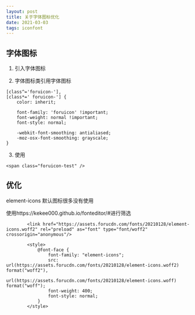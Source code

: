 ```yaml
---
layout: post
title: 关于字体图标优化
date: 2021-03-03
tags: iconfont 
---
```

## 字体图标
1. 引入字体图标

2. 字体图标类引用字体图标 

```
[class^='foruicon-'],
[class*=' foruicon-'] {
    color: inherit;

    font-family: 'foruicon' !important;
    font-weight: normal !important;
    font-style: normal;

    -webkit-font-smoothing: antialiased;
    -moz-osx-font-smoothing: grayscale;
}

```

3. 使用
```
<span class="foruicon-test" />
```

## 优化

element-icons 默认图标很多没有使用

使用https://kekee000.github.io/fonteditor/#进行筛选



```
        <link href="https://assets.forucdn.com/fonts/20210128/element-icons.woff2" rel="preload" as="font" type="font/woff2" crossorigin="anonymous"/> 
      
        <style>
            @font-face {
                font-family: "element-icons";
                src: url(https://assets.forucdn.com/fonts/20210128/element-icons.woff2) format("woff2"),
                     url(https://assets.forucdn.com/fonts/20210128/element-icons.woff) format("woff");
                font-weight: 400;
                font-style: normal;
            }
        </style>

```